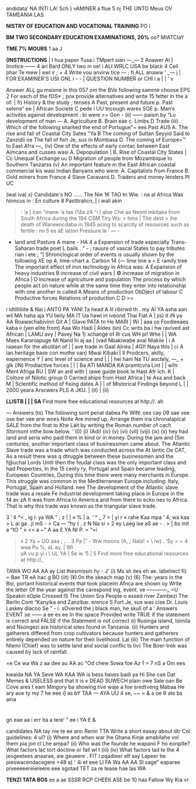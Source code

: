 andidata’ NA
INTI LA! Sch } vAMINER
a flue
5 nj THE UNTO Meus OV TAMEANIA
LAS

**NISTRY OF EDUCATION AND VOCATIONAL TRAINING**
PO i

**BM TWO SECONDARY EDUCATION EXAMINATIONS, 20%**
oo?
MIATCIaY

**TME 7% MOURS**
1 aa
J

**(INSTRUCTIONS**
| I hua paper Tusa i TMpert sian —_—
2 Anawer Al | linotice —— 4 ari Bard ONLY two in oe!
i ALI WRLC USA be black
4 Cell phar Te mew | awl ir ;
+
4 Write vou anvirw tice — ;
fi ALL anaww ‘ _— j
| FOR EXAMINER'S USt ONL
i - -
| QUESTION NUMBER or CHI
i a
| |
' v

Answer ALL gu msione in this 057 om the BVe following samme choose EPS 2
For each of the fOS* ; pox provide alternatives and write 15 fetter in the a of: |
fi) History & the study ; tenses
   A Past, present and future p. Past selene” ee | African Societe
   C pede i UU tncough wares SOE
p. Man‘s activites against development :
bi were == Gon -
(ii) —— paism by “Lo development of man —
A. Agriculture
B. Brain eae c. Limbs
   D Trade
(iii) Which of the following snarked the end of Portugue"~ ees Past AUS
A. The rise and fall of Coastal City Sates "Ya
   B The coming of Sultan Seyyid Said to Zanzidii oe The fall of fort Je, sus in Mombasa
D. The coming of Europe=™ to East Afra —_
(iv) One of the effects of early contac between East Aimcans and cusses wasi
A. Depopulation |
B. Rise of Coastal City States |
Cc Unequal Exchange uu
   D Migration of people trom Mozambique to Southern Tanzarss
(v) An important feature m the East African coastal commercial kis wasi
Indian Banyans who were:
A. Capitalists from France
B. Gold miners from France
4 Slave Caravans
D. Traders and money lenders
PI
UC

(wal iva)
x)
Candidate's NO ......
The Nie 1K TAO tn Wie.
: na al Africa Was hinncus in
: En culture
8 Pasttiralicn, |
i wali akin
> : ‘a
[ iran “mene
‘a tae (14a zA "i |
aloe Che ae Neonl mkitaka from South Africa during the 194
CSM Tiry Ws: >
hms | The dest >
ihe death of Waneencdaba in 1845
acing to scarcity of resources such as fertile
: mi
5 es aE lation Pressure le
’ — -
- land and Pasture
   A mane - HA 4
a Expansion of trade especially Trans-Saharan trade poet
L bails . “ - ;
rauure of vascal States to pay tributes rian i ete ;
“| Shronclogical order.of events is usually shown by the tollowing
XE op
4, lime-chart a. Carbon 14
{— lime line a =
   E ramily tree
The important effect of iron technology in Africa was:
   A Expansion of heavy industries
   B increase of civil wars |
© increase of migration in Africa |
   D increase of agriculture and population
The process by which people act on nature while at the same time they enter into relationship with one another is called
   A Means of production
ObDject of labour
   C Productive forces
Relations of production
C
D
==

i idtillitiite & Nai i ANTO PA YANI Ta head A lil ribirwd th
. my AI
YA asha aan wil MA haha aja YU lieily MA IT Ua hawi iri iveond Thai
Fiat A | jis) it iN ya AA Roawachabivinn Git A | Glave PATA tn He MARI
| Wi | aaa os Fovdieeaes kaba ii (yen elite from) Aaa Wo Hadi |
Aides
(iin) Cc writs ba i hw ravived ast African |
LAMU
avy | Pavey Na 1) xchange of Ri cus WH pi! Whe |
| WA Maes Karaniapuge Mi Nand hi aj aa |
(vad Nbakiwabe aval Nlakiie | i A raaean for the abolitan of
| | ave trade in Gaal Alriéa |
4G)! Naya thls | ci A lan heritage base con mothe van) Mwai Kibaki | II Prodcers, akilly, eapernence Y
| anc level of science and |
| | hei hani Na TU aoctely, —_ + glk
(iN) Prodiactive forces | | | Ba ATI MANDA KA pramtcvra Lint
| | wihi Ment Afriga
BU | SW an ard with | (awe guide book le Hast Afr ich.
K | Colture of Nilotic group
0 Carried ahips from Hast Africa
| te Asa and back
M | Sclentific method of fixing dates A
| | of Mistorical Findings beyond
L | | 2000 yeara
Arscwers
PLS A JKU. | (it) | (ii)

**LLISTB | | | SA**
Find more free educational resources at hitp://. ah

—
Answers
(ts)
The following sont penal dabea Pe WIN: oes cay 09 sae vee ose ber vee ane woes
Noite Are mined up, Arrange them ina chronalapical
SALE from the firat to Khe Lait by writing the Roman number of cach
Stormont inthe bow below. ’
(0)
(i)
(Adi)
(iv)
(v)
(vi)
(vil)
(viji)
(ix)
(x)
hey had land and seria who paid them in kind or in money.
During the jam and {5m centuries, another important class of businessmen came about.
The Atlantic Slave trade was a trade which was conducted across the At lantic Oe CAT,
As a result there was q dtruggle between these businessmen and the f@uchal Lords
Until then the feudal class was the only important class and had
Properties,
In the 15 centy ry, Portugal and Spain became leading, European
Countries,
During this time there were many merchants in Europe.
This struggle was common in the Mediterranean Europe including: Italy, Portugal, Spain and Holland. nee
The development of the Atlantic slave trade was a resale Fe industrial development taking place in Europe in the 14 av zA
lt was from Africa to America and from there to ecko nes to Africa. That is why this trade was known as the triangular slave trade.

3 ’
¢ *< ,
ig i: ya
WA " ; z | |
« % | a.
‘ ° _ 7 > |
yi r « rahe Kaa mpa ‘ 4; wa kaa >
L ai ga . ji mS - >
Ca — “hy ( , z
N Na si > 2 ey
Laeg ise aS ae -
. > | bs mit a “tO
" » <= a ~"
   A aa £ YA
NI P. = “=i
> s 2
Ya + UO aaa ;
.. . 3
Pa |” - Ww moons (A, ; Nala!
= \ iw) . ‘Sy
= > 4
waa Pu
%, aL ay, | WI \
yA vu p yi i \ UL YA |
Se ie ‘5 |
5
Find more free educational resources at http://_

TAWA WO AA AA ay
List thesmissin hy - J’
(i) Ms sh ites eh ae. labetiect fi) =
Bae TR eA hac g BO
(iit)
(¥).0n the skeach map
(v)
(6) The: years in the Boi, portant historical events that took placeim Afnca are shown oy Write the letter Of the year against the carespond ing, event.
ve ————_
=U Speakin e0ple Crossed lS
The Union Sra People o essed river Zambezi
The Berlin Cont
“Kanyika and Zanzibar.
erence S
Fort Je, sus was cise
Dr. Louis Laskey diacoo Se
” - i. sOvered the j black man, he skull of a ‘
Answers
EVENT se
—— a ee es ee
In the space Provided write TRUE if the statement is correct and FALSE if the
Statement is not correct
(i) Rusinga island, Isimila and Nsongezi are historical sites found in
Tanzania.
(ii) Hunters and gatherers differed from crop cultivators because hunters and gatherers entirely depended on nature for their livelihood. Lai
(iii) The main function of Ntemi (Chief) was to settle land and social conflic ts tiv) The Boer-trek was caused by lack of rainfall.

=e Ce wa Wa z aa dee au AA
ac
“Od chew Sowa foe Az
1 =
7 nS a Om ees

kwaida NA
YA Seve WA KAA WA is bess haves badi ya Hi She cae Dat Memes &
USELESS and that it is « DEAD SUWECH plain owe Sale oan Be Cove ares t eam Mingory ba showing tive waje a foe sredtveng Mabaa He ary aoe ty my
7 he eee i] as bY
TAA —
AYA
UU
4
se, ~~
= & a oe 9
ate bs aina
#
gn eae aa i
err ita a tere’ “
ee i YA
E
&

candidates NA tay nie te ee ano Renin TTA
Write a short easay about dtr Col guidelines:
4 ul?
(i) Where and when war ihe Ghana Kinje amabilahe vol them pia jon cl Lhe ampa?
(ii) Who was the founde he wapanii F
ho eonplte?
What factors lac tort doctine or fall wl t
(iii)
(iv) What factors lad te the
4 jeogeetees anaarae, aie geueere .
FIT i pqadieer elf say
Lapeer tie pieswacendacegere
+48 a)
' 4i et eee LI
FA Wa AA AA SI sage” eaparee piveeeeereiereere eee sgotad TET za re tease hae las WA

**TENZI TATA BOS**
es a ae SSSR RCP CHEEK ASE be
10
haa Fallow Wy Kia vr